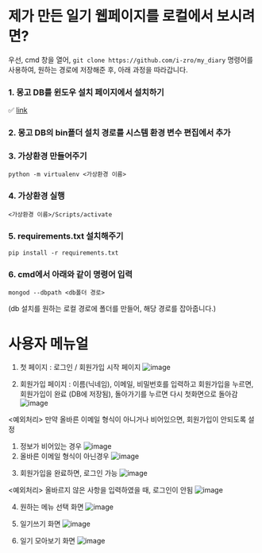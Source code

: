 # 제가 만든 일기 웹페이지를 로컬에서 보시려면?

우선, cmd 창을 열어, `git clone https://github.com/i-zro/my_diary` 명령어를 사용하여, 원하는 경로에 저장해준 후, 아래 과정을 따라갑니다.

### 1. 몽고 DB를 윈도우 설치 페이지에서 설치하기
✅ [link](https://www.mongodb.com/try/download/community)

### 2. 몽고 DB의 bin폴더 설치 경로를 시스템 환경 변수 편집에서 추가

### 3. 가상환경 만들어주기
`python -m virtualenv <가상환경 이름>`

### 4. 가상환경 실행
`<가상환경 이름>/Scripts/activate`

### 5. requirements.txt 설치해주기
`pip install -r requirements.txt`

### 6. cmd에서 아래와 같이 명령어 입력
`mongod --dbpath <db폴더 경로>`

(db 설치를 원하는 로컬 경로에 폴더를 만들어, 해당 경로를 잡아줍니다.)

# 사용자 메뉴얼
1. 첫 페이지 : 로그인 / 회원가입 시작 페이지
![image](https://user-images.githubusercontent.com/48379869/121802940-019bdb80-cc7a-11eb-933a-9141aa90200b.png)

2. 회원가입 페이지 : 이름(닉네임), 이메일, 비밀번호를 입력하고 회원가입을 누르면, 회원가입이 완료 (DB에 저장됨), 돌아가기를 누르면 다시 첫화면으로 돌아감
![image](https://user-images.githubusercontent.com/48379869/121803928-a6b8b300-cc7e-11eb-9d53-469ec8f38598.png)

<예외처리>
만약 올바른 이메일 형식이 아니거나 비어있으면, 회원가입이 안되도록 설정
1) 정보가 비어있는 경우
![image](https://user-images.githubusercontent.com/48379869/121804480-9524da80-cc81-11eb-870f-2f6b11508e8a.png)
2) 올바른 이메일 형식이 아닌경우
![image](https://user-images.githubusercontent.com/48379869/121804515-bdacd480-cc81-11eb-99c3-bda569ea13fa.png)

3. 회원가입을 완료하면, 로그인 가능
![image](https://user-images.githubusercontent.com/48379869/121804577-006eac80-cc82-11eb-8a09-6df4f4f93d0e.png)

<예외처리>
올바르지 않은 사항을 입력하였을 때, 로그인이 안됨
![image](https://user-images.githubusercontent.com/48379869/121804602-285e1000-cc82-11eb-9e40-95fe3ca9b393.png)

4. 원하는 메뉴 선택 화면
![image](https://user-images.githubusercontent.com/48379869/121805076-7f64e480-cc84-11eb-95cb-9bd5e16cf91f.png)

5. 일기쓰기 화면
![image](https://user-images.githubusercontent.com/48379869/121809749-04f28f80-cc99-11eb-90fc-5a63bf953f03.png)

6. 일기 모아보기 화면
![image](https://user-images.githubusercontent.com/48379869/121810343-716e8e00-cc9b-11eb-9108-37b008ff0d52.png)
